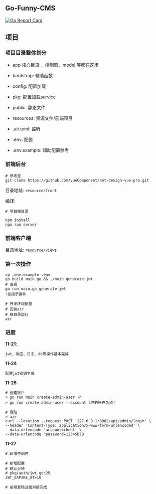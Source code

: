## Go-Funny-CMS

[![Go Report Card](https://goreportcard.com/badge/github.com/Lets-Go-together/go-funny-cms)](https://goreportcard.com/report/github.com/Lets-Go-together/go-funny-cms)

## 项目

### 项目目录整体划分

- app 核心目录 ，控制器、model 等都在这里

- bootstrap:  辅助函数

- config:  配置加载

- pkg:  配置加载service

- public:  静态文件

- resources: 资源文件/前端项目

- .air.toml:  监听

- .env: 配置

- .env.example: 辅助配置参考

### 前端后台

    # 参考至
    git clone https://github.com/vueComponent/ant-design-vue-pro.git
    
目录地址: `resource/front`
    
编译:
    
    # 项目根目录
    
    npm install
    npm run server
    
### 前端客户端

目录地址: `resource/views`
    
    
### 第一次操作

    cp .env.example .env
    go build main.go && ./main generate-jwt
    # 或者
    go run main.go generate-jwt
    :按提示操作
    
    # 开发环境配置
    # 安装air
    # 根目录运行
    air
    
### 进度

**11-21**: 

    jwt、响应、日志、db等操作基本完成
    
**11-24**

    配置jwt密钥生成
    
**11-25**

    # 创建账户
    > go run main create-admin-user -h
    > go run create-admin-user --account [你的账户名称]
    
    # 登陆
    > air
    curl --location --request POST '127.0.0.1:8082/api/admin/login' \
    --header 'Content-Type: application/x-www-form-urlencoded' \
    --data-urlencode 'account=chenf' \
    --data-urlencode 'password=12345678'

**11-27**

    # 新增中间件
    
    # 新增配置
    # 默认分钟
    # pkg/auth/jwt.go:25
    JWT_EXPIRE_AT=10
    
    # 前端登陆注销对接完成
